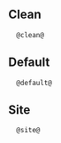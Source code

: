 ## Clean
```mermaid
  @clean@
```

## Default
```mermaid
  @default@
```

## Site
```mermaid
  @site@
```